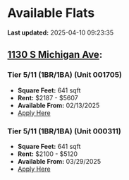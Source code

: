 # Available Flats

**Last updated:** 2025-04-10 09:23:35

## [1130 S Michigan Ave](https://1130smichigan.com/wp-json/floorplans/v1/available-units):
### Tier 5/11 (1BR/1BA) (Unit 001705)
- **Square Feet:** 641 sqft
- **Rent:** $2187 - $5607
- **Available From:** 02/13/2025
- [Apply Here](https://1130smichigan.securecafe.com/onlineleasing/eleven-thirty/oleapplication.aspx?stepname=RentalOptions&myOlePropertyId=638530&FloorPlanID=2321070&UnitID=11312608&header=1)

### Tier 5/11 (1BR/1BA) (Unit 000311)
- **Square Feet:** 641 sqft
- **Rent:** $2100 - $5120
- **Available From:** 03/29/2025
- [Apply Here](https://1130smichigan.securecafe.com/onlineleasing/eleven-thirty/oleapplication.aspx?stepname=RentalOptions&myOlePropertyId=638530&FloorPlanID=2321070&UnitID=11312586&header=1)

